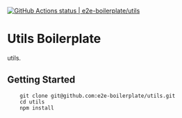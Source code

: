 [![GitHub Actions status | e2e-boilerplate/utils](https://github.com/e2e-boilerplate/utils/workflows/utils/badge.svg)](https://github.com/e2e-boilerplate/utils/actions?workflow=utils)
    
# Utils Boilerplate
    
utils.
    
## Getting Started
    	git clone git@github.com:e2e-boilerplate/utils.git
    	cd utils
    	npm install